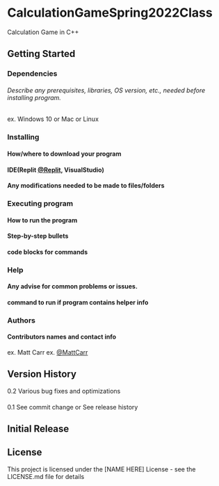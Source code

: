 # CalculationGameSpring2022Class
Calculation Game in C++

## Getting Started
### Dependencies
###### Describe any prerequisites, libraries, OS version, etc., needed before installing program.
ex. Windows 10 or Mac or Linux 

### Installing
#### How/where to download your program
#### IDE(Replit [@Replit](https://Replit.com/), VisualStudio)
#### Any modifications needed to be made to files/folders

### Executing program
#### How to run the program
#### Step-by-step bullets
#### code blocks for commands

### Help
#### Any advise for common problems or issues.
#### command to run if program contains helper info

### Authors
#### Contributors names and contact info
ex. Matt Carr
ex. [@MattCarr](https://pages.github.com/)


## Version History
0.2
Various bug fixes and optimizations
####
0.1
See commit change or See release history


## Initial Release

## License
This project is licensed under the [NAME HERE] License - see the LICENSE.md file for details
